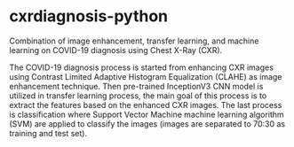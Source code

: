 # cxrdiagnosis-python
Combination of image enhancement, transfer learning, and machine learning on COVID-19 diagnosis using Chest X-Ray (CXR).

The COVID-19 diagnosis process is started from enhancing CXR images using Contrast Limited Adaptive Histogram Equalization (CLAHE) as image enhancement technique. Then pre-trained InceptionV3 CNN model is utilized in transfer learning process, the main goal of this process is to extract the features based on the enhanced CXR images. The last process is classification where Support Vector Machine machine learning algorithm (SVM) are applied to classify the images (images are separated to 70:30 as training and test set).
